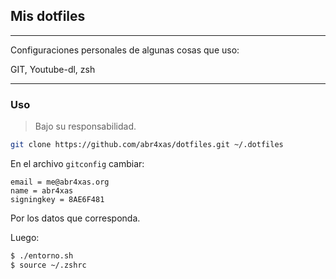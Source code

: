
## Mis dotfiles

---

Configuraciones personales de algunas cosas que uso:

GIT, Youtube-dl, zsh

---



### Uso

> Bajo su responsabilidad.

```bash
git clone https://github.com/abr4xas/dotfiles.git ~/.dotfiles
```

En el archivo `gitconfig` cambiar:

```
email = me@abr4xas.org
name = abr4xas
signingkey = 8AE6F481
``` 
 
 Por los datos que corresponda.


Luego:

```bash
$ ./entorno.sh
$ source ~/.zshrc
```
